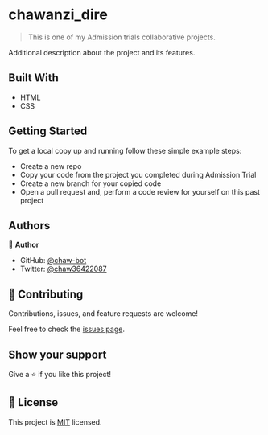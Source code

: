 # chawanzi_dire
> This is one of my Admission trials collaborative projects.


Additional description about the project and its features.

## Built With

- HTML
- CSS

## Getting Started

To get a local copy up and running follow these simple example steps:
- Create a new repo
- Copy your code from the project you completed during Admission Trial
- Create a new branch for your copied code
- Open a pull request and, perform a code review for yourself on this past project

## Authors

👤 **Author**

- GitHub: [@chaw-bot](https://github.com/chaw-bot)
- Twitter: [@chaw36422087](https://twitter.com/chaw36422087)


## 🤝 Contributing

Contributions, issues, and feature requests are welcome!

Feel free to check the [issues page](../../issues/).

## Show your support

Give a ⭐️ if you like this project!

## 📝 License

This project is [MIT](./MIT.md) licensed.
